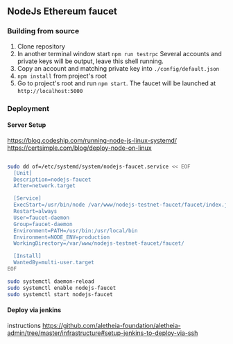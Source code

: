 ## NodeJs Ethereum faucet

### Building from source

1. Clone repository
2. In another terminal window start `npm run testrpc`
Several accounts and private keys will be output, leave this shell running.
3. Copy an account and matching private key into `./config/default.json`
4. `npm install` from project's root
9. Go to project's root and run `npm start`. The faucet will be launched at `http://localhost:5000`

### Deployment

#### Server Setup
https://blog.codeship.com/running-node-js-linux-systemd/
https://certsimple.com/blog/deploy-node-on-linux

```bash

sudo dd of=/etc/systemd/system/nodejs-faucet.service << EOF
  [Unit]
  Description=nodejs-faucet
  After=network.target

  [Service]
  ExecStart=/usr/bin/node /var/www/nodejs-testnet-faucet/faucet/index.js
  Restart=always
  User=faucet-daemon
  Group=faucet-daemon
  Environment=PATH=/usr/bin:/usr/local/bin
  Environment=NODE_ENV=production
  WorkingDirectory=/var/www/nodejs-testnet-faucet/faucet/

  [Install]
  WantedBy=multi-user.target
EOF

sudo systemctl daemon-reload
sudo systemctl enable nodejs-faucet
sudo systemctl start nodejs-faucet
```


#### Deploy via jenkins 
instructions https://github.com/aletheia-foundation/aletheia-admin/tree/master/infrastructure#setup-jenkins-to-deploy-via-ssh

